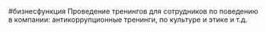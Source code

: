 #бизнесфункция 
Проведение тренингов для сотрудников по поведению в компании: антикоррупционные тренинги, по культуре и этике и т.д.